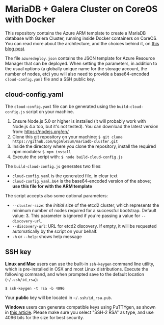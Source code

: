 # MariaDB + Galera Cluster on CoreOS with Docker

This repository contains the Azure ARM template to create a MariaDB database with Galera Cluster, running inside Docker containers on CoreOS. You can read more about the architecture, and the choices behind it, on [this blog post](http://withblue.ink/2016/03/09/galera-cluster-mariadb-coreos-and-docker-part-1.html).

The file `azuredeploy.json` contains the JSON template for Azure Resource Manager that can be deployed. When setting the parameters, in addition to the usual options (a globally unique name for the storage account, the number of nodes, etc) you will also need to provide a base64-encoded `cloud-config.yaml` file and a SSH public key.

## cloud-config.yaml

The `cloud-config.yaml` file can be generated using the `build-cloud-config.js` script on your machine.

1. Ensure Node.js 5.0 or higher is installed (it will probably work with Node.js 4.x too, but it's not tested). You can download the latest version from: https://nodejs.org/en/
2. Clone this git repository on your machine: `$ git clone https://github.com/EgoAleSum/mariadb-cluster.git`
3. Inside the directory where you clone the repository, install the required npm modules: `$ npm install`
4. Execute the script with: `$ node build-cloud-config.js`

The `build-cloud-config.js` generates two files:

- `cloud-config.yaml` is the generated file, in clear text
- `cloud-config.yaml.b64` is the base64-encoded version of the above; **use this file for with the ARM template**

The script accepts also some optional parameters:

- `--cluster-size`: the *initial* size of the etcd2 cluster, which represents the minimum number of nodes required for a successful bootstrap. Default value: 3. This parameter is ignored if you're passing a value for `--discovery-url`.
- `--discovery-url`: URL for etcd2 discovery. If empty, it will be requested automatically by the script on your behalf.
- `-h` or `--help`: shows help message

## SSH key

**Linux and Mac** users can use the built-in `ssh-keygen` command line utility, which is pre-installed in OSX and most Linux distributions. Execute the following command, and when prompted save to the default location (`~/.ssh/id_rsa`):

    $ ssh-keygen -t rsa -b 4096

Your **public** key will be located in `~/.ssh/id_rsa.pub`.

**Windows** users can generate compatible keys using PuTTYgen, as shown in [this article](https://winscp.net/eng/docs/ui_puttygen). Please make sure you select "SSH-2 RSA" as type, and use 4096 bits for the size for best security.
